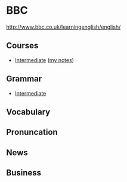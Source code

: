 # BBC
http://www.bbc.co.uk/learningenglish/english/

## Courses
- [Intermediate](http://www.bbc.co.uk/learningenglish/english/course/intermediate) ([my notes](./courses/3-intermediate.md))
## Grammar
- [Intermediate](http://www.bbc.co.uk/learningenglish/english/intermediate-grammar)
## Vocabulary
## Pronuncation
## News
## Business
